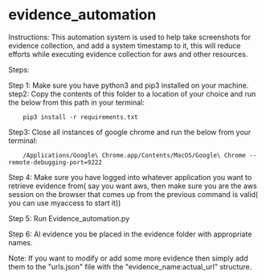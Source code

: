 
# evidence_automation

Instructions:
This automation system is used to help take screenshots for evidence collection, and add a system timestamp to it, this will reduce efforts while executing evidence collection for aws and other resources.

Steps:

Step 1: Make sure you have python3 and pip3 installed on your machine.
step2:  Copy the contents of this folder to a location of your choice and run the below from this path in your terminal:

        pip3 install -r requirements.txt
Step3: Close all instances of google chrome and run the below from your terminal:

        /Applications/Google\ Chrome.app/Contents/MacOS/Google\ Chrome --remote-debugging-port=9222

Step 4: Make sure you have logged into whatever application you want to retrieve evidence from( say you want aws, then make sure you are the aws session on the browser that comes up from the previous command is valid( you can use myaccess to start it))

Step 5: Run Evidence_automation.py

Step 6: Al evidence you be placed in the evidence folder with appropriate names.

Note: If you want to modify or add some more evidence then simply add them to the "urls.json" file with the "evidence_name:actual_url" structure.
